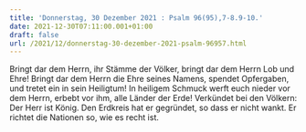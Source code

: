 ```yaml
---
title: 'Donnerstag, 30 Dezember 2021 : Psalm 96(95),7-8.9-10.'
date: 2021-12-30T07:11:00.001+01:00
draft: false
url: /2021/12/donnerstag-30-dezember-2021-psalm-96957.html
---
```


Bringt dar dem Herrn, ihr Stämme der Völker, bringt dar dem Herrn Lob und Ehre! Bringt dar dem Herrn die Ehre seines Namens, spendet Opfergaben, und tretet ein in sein Heiligtum! In heiligem Schmuck werft euch nieder vor dem Herrn, erbebt vor ihm, alle Länder der Erde! Verkündet bei den Völkern: Der Herr ist König. Den Erdkreis hat er gegründet, so dass er nicht wankt. Er richtet die Nationen so, wie es recht ist.